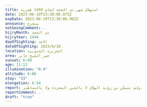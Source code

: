 ```yaml
---
title: استهلال شهر ذي الحجة لعام 1444 هجرية
date: 2023-06-10T13:30:06.875Z
expDate: 2023-06-19T13:30:06.902Z
announce: ستخرج
notGoingComment: .
hijryMonth: ذي الحجة
hijryYear: 1444
dayOfSighting: الاحد
dateOfSighting: 2023/6/18
location: الجزيرة الجنوبية
area: جسر الشيخ جابر
sunset: 6:49
age: 11:13
illumination: "0.4"
altitude: 6:00
stay: "33"
elongation: 6:54
report: ولم تتمكن من رؤية الهلال لا بالعين المجردة ولا بالمناظير.
reportComment: .
draft: "true"
---
```


